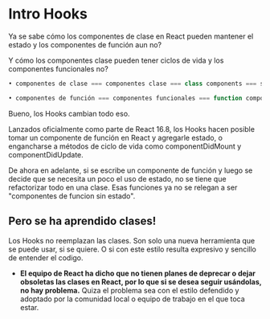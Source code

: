 # Intro Hooks

Ya se sabe cómo los componentes de clase en React pueden mantener el estado y los componentes de función aun no?

Y cómo los componentes clase pueden tener ciclos de vida y los componentes funcionales no?

```js
• componentes de clase === componentes clase === class components === statefull components

• componentes de función === componentes funcionales === function components === stateless components
```

Bueno, los Hooks cambian todo eso.

Lanzados oficialmente como parte de React 16.8, los Hooks hacen posible tomar un componente de función en React y agregarle estado, o engancharse a métodos de ciclo de vida como componentDidMount y componentDidUpdate.

De ahora en adelante, si se escribe un componente de función y luego se decide que se necesita un poco el uso de estado, no se tiene que refactorizar todo en una clase. Esas funciones ya no se relegan a ser "componentes de funcion sin estado".

## Pero se ha aprendido clases!

Los Hooks no reemplazan las clases. Son solo una nueva herramienta que se puede usar, si se quiere. O si con este estilo resulta expresivo y sencillo de entender el codigo. 

- **El equipo de React ha dicho que no tienen planes de deprecar o dejar obsoletas las clases en React, por lo que si se desea seguir usándolas, no hay problema.** Quiza el problema sea con el estilo defendido y adoptado por la comunidad local o equipo de trabajo en el que toca estar.

